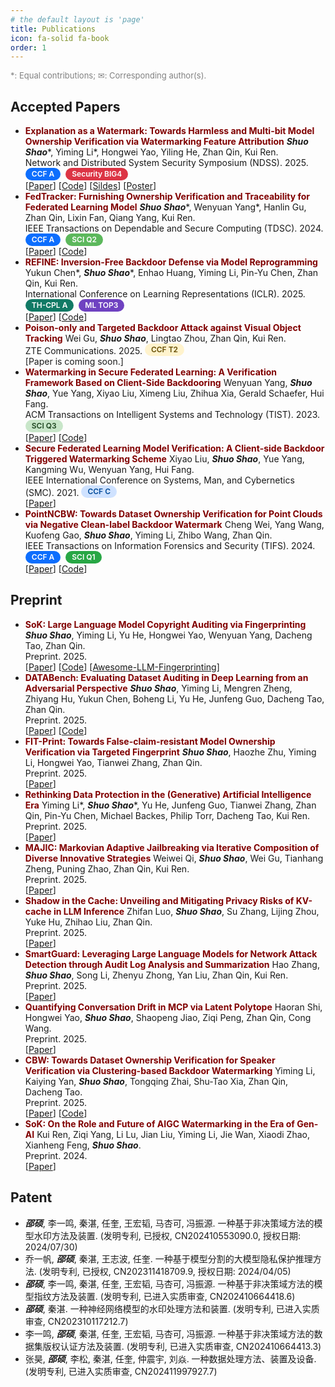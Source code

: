 ```yaml
---
# the default layout is 'page'
title: Publications
icon: fa-solid fa-book
order: 1
---
```


<style>
/* --- Badge Base Style (FIXED) --- */
.badge {
  display: inline-block;
  padding: 4px 10px;
  font-size: 12px;
  font-weight: 600;
  line-height: 1;
  text-align: center;
  white-space: nowrap;
  vertical-align: text-bottom; /* 修正了垂直对齐问题 */
  border-radius: 12px;
  margin-right: 4px;
}

/* --- SCI Series (Green Palette) --- */
.badge.sci-q1 { color: #fff; background-color: #28a745; } /* Q1: 卓越绿 */
.badge.sci-q2 { color: #fff; background-color: #5cb85c; } /* Q2: 健康绿 */
.badge.sci-q3 { color: #1e4620; background-color: #c8e6c9; } /* Q3: 清新绿 */
.badge.sci-q4 { color: #385e3a; background-color: #e8f5e9; } /* Q4: 淡雅绿 */

/* --- CCF Series (Blue Palette) --- */
.badge.ccf-a { color: #fff; background-color: #0d6efd; } /* A: 权威蓝 */
.badge.ccf-b { color: #fff; background-color: #3d8bfd; } /* B: 专业蓝 */
.badge.ccf-c { color: #014a99; background-color: #cfe2ff; } /* C: 清爽蓝 */

/* --- CCF-T Series (Orange/Yellow Palette) --- */
.badge.ccf-t1 { color: #fff; background-color: #fd7e14; } /* T1: 活力橙 */
.badge.ccf-t2 { color: #664d03; background-color: #fff3cd; } /* T2: 明亮黄 */
.badge.ccf-t3 { color: #614d2a; background-color: #fff9e8; } /* T3: 柔和杏 */

/* --- Special Recognition Series --- */
.badge.ml-top3 { color: #fff; background-color: #6f42c1; } /* ML TOP3: 创新紫 */
.badge.sec-big4 { color: #fff; background-color: #dc3545; } /* Security BIG4: 安全红 */

/* --- TH-CPL Series (Teal Palette) --- NEW! --- */
/* A (vs CCF-A): 深青色 - 现代、沉稳 */
.badge.th-cpl-a {
  color: #fff;
  background-color: #117A65;
}
/* B (vs CCF-B): 明青色 - 专业、清晰 */
.badge.th-cpl-b {
  color: #fff;
  background-color: #16A085;
}
</style>

<span style="color: gray;font-size: small;">*: Equal contributions; &#9993;: Corresponding author(s).</span>

## Accepted Papers 

- <font color=Maroon><b>Explanation as a Watermark: Towards Harmless and Multi-bit Model Ownership Verification via Watermarking Feature Attribution</b></font>
  ***Shuo Shao***\*, Yiming Li\*, Hongwei Yao, Yiling He, Zhan Qin, Kui Ren.<br>
  Network and Distributed System Security Symposium (NDSS). 2025. <span class="badge ccf-a">CCF A</span> <span class="badge sec-big4">Security BIG4</span><br>
  [[Paper](https://arxiv.org/abs/2405.04825)] [[Code](https://github.com/shaoshuo-ss/EaaW)] [[Sildes](https://drive.google.com/file/d/1_xFE_Hrd63RO6FnS6-iLNZqEfi8LWN8b/view?usp=sharing)] [[Poster](https://drive.google.com/file/d/10yvkP86sH16ELQSW3oCnRkQNGRrYx64Y/view?usp=sharing)]
- <font color=Maroon><b>FedTracker: Furnishing Ownership Verification and Traceability for Federated Learning Model</b></font>
  ***Shuo Shao***\*, Wenyuan Yang\*, Hanlin Gu, Zhan Qin, Lixin Fan, Qiang Yang, Kui Ren.<br>
  IEEE Transactions on Dependable and Secure Computing (TDSC). 2024. <span class="badge ccf-a">CCF A</span> <span class="badge sci-q2">SCI Q2</span><br>
  [[Paper](https://ieeexplore.ieee.org/document/10504977)] [[Code](https://github.com/shaoshuo-ss/FedTracker)]
- <font color=Maroon><b>REFINE: Inversion-Free Backdoor Defense via Model Reprogramming</b></font>
  Yukun Chen\*, ***Shuo Shao***\*, Enhao Huang, Yiming Li, Pin-Yu Chen, Zhan Qin, Kui Ren.<br>
  International Conference on Learning Representations (ICLR). 2025. <span class="badge th-cpl-a">TH-CPL A</span> <span class="badge ml-top3">ML TOP3</span><br>
  [[Paper](https://arxiv.org/abs/2502.18508)] [[Code](https://github.com/WhitolfChen/REFINE)]
- <font color=Maroon><b>Poison-only and Targeted Backdoor Attack against Visual Object Tracking</b></font>
  Wei Gu, ***Shuo Shao***, Lingtao Zhou, Zhan Qin, Kui Ren.<br>
  ZTE Communications. 2025. <span class="badge ccf-t2">CCF T2</span><br>
  [Paper is coming soon.]
- <font color=Maroon><b>Watermarking in Secure Federated Learning: A Verification Framework Based on Client-Side Backdooring</b></font>
  Wenyuan Yang, ***Shuo Shao***, Yue Yang, Xiyao Liu, Ximeng Liu, Zhihua Xia, Gerald Schaefer, Hui Fang.<br>
  ACM Transactions on Intelligent Systems and Technology (TIST). 2023. <span class="badge sci-q3">SCI Q3</span><br>
  [[Paper](https://dl.acm.org/doi/full/10.1145/3630636)] [[Code](https://github.com/shaoshuo-ss/Watermark-Secure-FL)]
- <font color=Maroon><b>Secure Federated Learning Model Verification: A Client-side Backdoor Triggered Watermarking Scheme</b></font>
  Xiyao Liu, ***Shuo Shao***, Yue Yang, Kangming Wu, Wenyuan Yang, Hui Fang.<br>
  IEEE International Conference on Systems, Man, and Cybernetics (SMC). 2021. <span class="badge ccf-c">CCF C</span><br>
  [[Paper](https://ieeexplore.ieee.org/abstract/document/9658998/)]
- <font color=Maroon><b>PointNCBW: Towards Dataset Ownership Verification for Point Clouds via Negative Clean-label Backdoor Watermark</b></font>
  Cheng Wei, Yang Wang, Kuofeng Gao, ***Shuo Shao***, Yiming Li, Zhibo Wang, Zhan Qin.<br>
  IEEE Transactions on Information Forensics and Security (TIFS). 2024. <span class="badge ccf-a">CCF A</span> <span class="badge sci-q1">SCI Q1</span><br>
  [[Paper](https://ieeexplore.ieee.org/abstract/document/10745757)] [[Code](https://github.com/weic0810/PointNCBW)]

## Preprint

- <font color=Maroon><b>SoK: Large Language Model Copyright Auditing via Fingerprinting</b></font>
  ***Shuo Shao***, Yiming Li, Yu He, Hongwei Yao, Wenyuan Yang, Dacheng Tao, Zhan Qin.<br>
  Preprint. 2025.<br>
  [[Paper](https://arxiv.org/abs/2508.19843)] [[Code](https://github.com/shaoshuo-ss/LeaFBench)] [[Awesome-LLM-Fingerprinting](https://github.com/shaoshuo-ss/Awesome-LLM-Fingerprinting)]
- <font color=Maroon><b>DATABench: Evaluating Dataset Auditing in Deep Learning from an Adversarial Perspective</b></font>
  ***Shuo Shao***, Yiming Li, Mengren Zheng, Zhiyang Hu, Yukun Chen, Boheng Li, Yu He, Junfeng Guo, Dacheng Tao, Zhan Qin.<br>
  Preprint. 2025.<br>
  [[Paper](https://arxiv.org/abs/2507.05622)] [[Code](https://github.com/shaoshuo-ss/DATABench)]
- <font color=Maroon><b>FIT-Print: Towards False-claim-resistant Model Ownership Verification via Targeted Fingerprint</b></font>
  ***Shuo Shao***, Haozhe Zhu, Yiming Li, Hongwei Yao, Tianwei Zhang, Zhan Qin.<br>
  Preprint. 2025.<br>
  [[Paper](https://arxiv.org/abs/2501.15509)]
- <font color=Maroon><b>Rethinking Data Protection in the (Generative) Artificial Intelligence Era</b></font>
  Yiming Li\*, ***Shuo Shao***\*, Yu He, Junfeng Guo, Tianwei Zhang, Zhan Qin, Pin-Yu Chen, Michael Backes, Philip Torr, Dacheng Tao, Kui Ren.<br>
  Preprint. 2025.<br>
  [[Paper](https://arxiv.org/abs/2507.03034)]
- <font color=Maroon><b>MAJIC: Markovian Adaptive Jailbreaking via Iterative Composition of Diverse Innovative Strategies</b></font>
  Weiwei Qi, ***Shuo Shao***, Wei Gu, Tianhang Zheng, Puning Zhao, Zhan Qin, Kui Ren.<br>
  Preprint. 2025.<br>
  [[Paper](https://arxiv.org/abs/2508.13048)]
- <font color=Maroon><b>Shadow in the Cache: Unveiling and Mitigating Privacy Risks of KV-cache in LLM Inference</b></font>
  Zhifan Luo, ***Shuo Shao***, Su Zhang, Lijing Zhou, Yuke Hu, Zhihao Liu, Zhan Qin.<br>
  Preprint. 2025.<br>
  [[Paper](https://arxiv.org/abs/2508.09442)]
- <font color=Maroon><b>SmartGuard: Leveraging Large Language Models for Network Attack Detection through Audit Log Analysis and Summarization</b></font>
  Hao Zhang, ***Shuo Shao***, Song Li, Zhenyu Zhong, Yan Liu, Zhan Qin, Kui Ren.<br>
  Preprint. 2025.<br>
  [[Paper](https://arxiv.org/abs/2506.16981)]
- <font color=Maroon><b>Quantifying Conversation Drift in MCP via Latent Polytope</b></font>
  Haoran Shi, Hongwei Yao, ***Shuo Shao***, Shaopeng Jiao, Ziqi Peng, Zhan Qin, Cong Wang.<br>
  Preprint. 2025.<br>
  [[Paper](https://arxiv.org/abs/2508.06418)]
- <font color=Maroon><b>CBW: Towards Dataset Ownership Verification for Speaker Verification via Clustering-based Backdoor Watermarking</b></font>
  Yiming Li, Kaiying Yan, ***Shuo Shao***, Tongqing Zhai, Shu-Tao Xia, Zhan Qin, Dacheng Tao.<br>
  Preprint. 2025.<br>
  [[Paper](https://arxiv.org/abs/2503.05794)] [[Code](https://github.com/Radiant0726/CBW)]
- <font color=Maroon><b>SoK: On the Role and Future of AIGC Watermarking in the Era of Gen-AI</b></font>
  Kui Ren, Ziqi Yang, Li Lu, Jian Liu, Yiming Li, Jie Wan, Xiaodi Zhao, Xianheng Feng, ***Shuo Shao***.<br>
  Preprint. 2024.<br>
  [[Paper](https://arxiv.org/abs/2411.11478)]

## Patent

- ***邵硕***, 李一鸣, 秦湛, 任奎, 王宏韬, 马杏可, 冯振源. 一种基于非决策域方法的模型水印方法及装置. (发明专利, 已授权, CN202410553090.0, 授权日期: 2024/07/30)
- 乔一帆, ***邵硕***, 秦湛, 王志波, 任奎. 一种基于模型分割的大模型隐私保护推理方法. (发明专利, 已授权, CN202311418709.9, 授权日期: 2024/04/05)
- ***邵硕***, 李一鸣, 秦湛, 任奎, 王宏韬, 马杏可, 冯振源. 一种基于非决策域方法的模型指纹方法及装置. (发明专利, 已进入实质审查, CN202410664418.6)
- ***邵硕***, 秦湛. 一种神经网络模型的水印处理方法和装置. (发明专利, 已进入实质审查, CN202310117212.7)
- 李一鸣, ***邵硕***, 秦湛, 任奎, 王宏韬, 马杏可, 冯振源. 一种基于非决策域方法的数据集版权认证方法及装置. (发明专利, 已进入实质审查, CN202410664413.3)
- 张昊, ***邵硕***, 李松, 秦湛, 任奎, 仲震宇, 刘焱. 一种数据处理方法、装置及设备. (发明专利, 已进入实质审查, CN202411997927.7)
